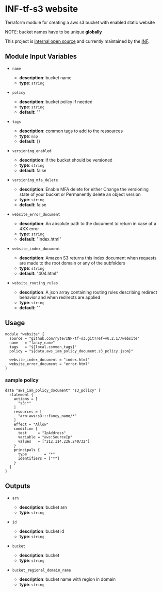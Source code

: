 # INF-tf-s3 website

Terraform module for creating a aws s3 bucket with enabled static website

NOTE: bucket names have to be unique __globally__

This project is [internal open source](https://en.wikipedia.org/wiki/Inner_source)
and currently maintained by the [INF](https://github.com/orgs/ryte/teams/inf).

## Module Input Variables

- `name`
    - __description__: bucket name
    - __type__: `string`

- `policy`
    - __description__: bucket policy if needed
    - __type__: `string`
    - __default__: ""

- `tags`
    - __description__: common tags to add to the ressources
    - __type__: `map`
    - __default__: {}

- `versioning_enabled`
    - __description__: if the bucket should be versioned
    - __type__: `string`
    - __default__: false

- `versioning_mfa_delete`
    - __description__: Enable MFA delete for either Change the versioning state of your bucket or Permanently delete an object version
    - __type__: `string`
    - __default__: false

- `website_error_document`
    - __description__: An absolute path to the document to return in case of a 4XX error
    - __type__: `string`
    - __default__: "index.html"

- `website_index_document`
    - __description__: Amazon S3 returns this index document when requests are made to the root domain or any of the subfolders
    - __type__: `string`
    - __default__: "404.html"

- `website_routing_rules`
    - __description__: A json array containing routing rules describing redirect behavior and when redirects are applied
    - __type__: `string`
    - __default__: ""


## Usage

```hcl
module "website" {
  source = "github.com/ryte/INF-tf-s3.git?ref=v0.2.1//website"
  name   = "fancy_name"
  tags   = "${local.common_tags}"
  policy = "${data.aws_iam_policy_document.s3_policy.json}"

  website_index_document = "index.html"
  website_error_document = "error.html"
}
```


### sample policy

```hcl
data "aws_iam_policy_document" "s3_policy" {
  statement {
    actions = [
      "s3:*"
    ]
    resources = [
      "arn:aws:s3:::fancy_name/*"
    ]
    effect = "Allow"
    condition {
      test     = "IpAddress"
      variable = "aws:SourceIp"
      values   = ["212.114.226.240/32"]
    }
    principals {
      type        = "*"
      identifiers = ["*"]
    }
  }
}
```


## Outputs

- `arn`
    - __description__: bucket arn
    - __type__: `string`

- `id`
    - __description__: bucket id
    - __type__: `string`

- `bucket`
    - __description__: bucket
    - __type__: `string`

- `bucket_regional_domain_name`
    - __description__: bucket name with region in domain
    - __type__: `string`
